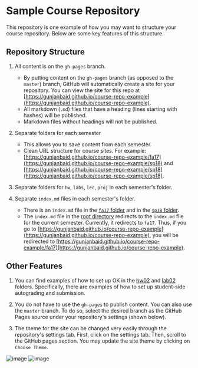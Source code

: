 # Sample Course Repository

This repository is one example of how you may want to structure your course repository. Below are some key features of this structure.

## Repository Structure 

1. All content is on the `gh-pages` branch. 
    * By putting content on the `gh-pages` branch (as opposed to the `master`) branch, GitHub will automatically create a site for your 
    repository. You can view the site for this repo at 
    [https://gunjanbaid.github.io/course-repo-example](https://gunjanbaid.github.io/course-repo-example).
    * All markdown (`.md`) files that have a heading (lines starting with hashes) will be published.
    * Markdown files without headings will not be published.

1. Separate folders for each semester
    * This allows you to save content from each semester.
    * Clean URL structure for course sites. For example: [https://gunjanbaid.github.io/course-repo-example/fa17](https://gunjanbaid.github.io/course-repo-example/sp18) 
    and [https://gunjanbaid.github.io/course-repo-example/sp18](https://gunjanbaid.github.io/course-repo-example/sp18).
    
1. Separate folders for `hw`, `labs`, `lec`, `proj` in each semester's folder.

1. Separate `index.md` files in each semester's folder.
    * There is an `index.md` file in the [`fa17` folder](https://github.com/gunjanbaid/course-repo-example/tree/master/fa17) and 
    in the [`sp18` folder](https://github.com/gunjanbaid/course-repo-example/tree/master/sp18). 
    * The `index.md` file in the [root directory](https://github.com/gunjanbaid/course-repo-example/tree/master) redirects to the
    `index.md` file for the current semester. Currently, it redirects to `fa17`. Thus, if you go to 
    [https://gunjanbaid.github.io/course-repo-example](https://gunjanbaid.github.io/course-repo-example), you will be redirected to 
    [https://gunjanbaid.github.io/course-repo-example/fa17](https://gunjanbaid.github.io/course-repo-example).
    
## Other Features

1. You can find examples of how to set up OK in the [hw02](https://github.com/gunjanbaid/course-repo-example/tree/gh-pages/fa17/hw/hw02) and [lab02](https://github.com/gunjanbaid/course-repo-example/tree/gh-pages/fa17/lab/lab02) folders. 
Specifically, there are examples of how to set up student-side autograding and submission.

1. You do not have to use the `gh-pages` to publish content. You can also use the `master` branch. 
To do so, select the desired branch as the GitHub Pages source under your repository's settings (shown below).

1. The theme for the site can be changed very easily through the repository's settings tab. First, click on the settings tab. Then, scroll to the GitHub pages section. You may update the site theme by clicking on `Choose Theme`.

![image](https://user-images.githubusercontent.com/8205702/32854106-68c96dba-c9f2-11e7-8550-ce92ecd57495.png)
![image](https://user-images.githubusercontent.com/8205702/32854062-48de0f38-c9f2-11e7-893c-0308db455b74.png)
